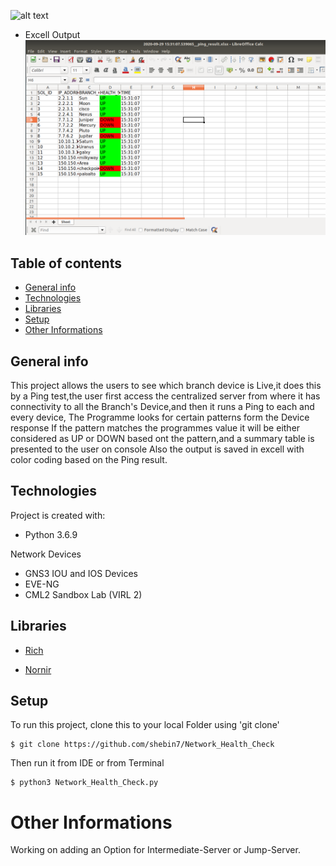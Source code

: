 ![alt text](https://github.com/shebin7/Network_Health_Check/blob/master/Advance_Ping_Dev.gif)

* Excell Output
![alt text](https://github.com/shebin7/Network_Health_Check/blob/master/Snapshots/Excell_Status.png)

## Table of contents
* [General info](#general-info)
* [Technologies](#technologies)
* [Libraries](#libraries)
* [Setup](#setup)
* [Other Informations](#other-informations)


## General info
This project allows the users to see which branch device is Live,it does this by a Ping test,the user first access the centralized server from where it has 
connectivity to all the Branch's Device,and then it runs a Ping to each and every device, The Programme looks for certain patterns form the Device response 
If the pattern matches the programmes value it will be either considered as UP or DOWN based ont the pattern,and a summary table is presented to the user on console
Also the output is saved in excell with color coding based on the Ping result.

## Technologies
Project is created with:
* Python 3.6.9

Network Devices 
* GNS3 IOU and IOS Devices
* EVE-NG
* CML2 Sandbox Lab (VIRL 2)


## Libraries
 * [Rich](https://rich.readthedocs.io/en/latest/)

 * [Nornir](https://nornir.readthedocs.io/en/latest/)


	
## Setup
To run this project, clone this to your local Folder using 'git clone'

```
$ git clone https://github.com/shebin7/Network_Health_Check
```
Then run it from IDE or from Terminal 
```
$ python3 Network_Health_Check.py
```

# Other Informations
Working on adding an Option for Intermediate-Server or Jump-Server.

